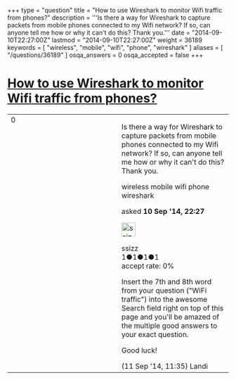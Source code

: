 +++
type = "question"
title = "How to use Wireshark to monitor Wifi traffic from phones?"
description = '''Is there a way for Wireshark to capture packets from mobile phones connected to my Wifi network? If so, can anyone tell me how or why it can&#x27;t do this? Thank you.'''
date = "2014-09-10T22:27:00Z"
lastmod = "2014-09-10T22:27:00Z"
weight = 36189
keywords = [ "wireless", "mobile", "wifi", "phone", "wireshark" ]
aliases = [ "/questions/36189" ]
osqa_answers = 0
osqa_accepted = false
+++

<div class="headNormal">

# [How to use Wireshark to monitor Wifi traffic from phones?](/questions/36189/how-to-use-wireshark-to-monitor-wifi-traffic-from-phones)

</div>

<div id="main-body">

<div id="askform">

<table id="question-table" style="width:100%;"><colgroup><col style="width: 50%" /><col style="width: 50%" /></colgroup><tbody><tr class="odd"><td style="width: 30px; vertical-align: top"><div class="vote-buttons"><div id="post-36189-score" class="post-score" title="current number of votes">0</div><div id="favorite-count" class="favorite-count"></div></div></td><td><div id="item-right"><div class="question-body"><p>Is there a way for Wireshark to capture packets from mobile phones connected to my Wifi network? If so, can anyone tell me how or why it can't do this? Thank you.</p></div><div id="question-tags" class="tags-container tags">wireless mobile wifi phone wireshark</div><div id="question-controls" class="post-controls"></div><div class="post-update-info-container"><div class="post-update-info post-update-info-user"><p>asked <strong>10 Sep '14, 22:27</strong></p><img src="https://secure.gravatar.com/avatar/681c4fe6026d0469594a30209befddbb?s=32&amp;d=identicon&amp;r=g" class="gravatar" width="32" height="32" alt="ssizz&#39;s gravatar image" /><p>ssizz<br />
<span class="score" title="1 reputation points">1</span><span title="1 badges"><span class="badge1">●</span><span class="badgecount">1</span></span><span title="1 badges"><span class="silver">●</span><span class="badgecount">1</span></span><span title="1 badges"><span class="bronze">●</span><span class="badgecount">1</span></span><br />
<span class="accept_rate" title="Rate of the user&#39;s accepted answers">accept rate:</span> <span title="ssizz has no accepted answers">0%</span></p></div></div><div id="comments-container-36189" class="comments-container"><span id="36207"></span><div id="comment-36207" class="comment"><div id="post-36207-score" class="comment-score"></div><div class="comment-text"><p>Insert the 7th and 8th word from your question ("WiFi traffic") into the awesome Search field right on top of this page and you'll be amazed of the multiple good answers to your exact question.</p><p>Good luck!</p></div><div id="comment-36207-info" class="comment-info"><span class="comment-age">(11 Sep '14, 11:35)</span> Landi</div></div></div><div id="comment-tools-36189" class="comment-tools"></div><div class="clear"></div><div id="comment-36189-form-container" class="comment-form-container"></div><div class="clear"></div></div></td></tr></tbody></table>

</div>

</div>

